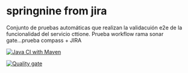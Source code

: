 # springnine from jira

Conjunto de pruebas automáticas que realizan la validacuión e2e de la funcionalidad del servicio cttione. Prueba workflow rama sonar gate...prueba compass + JIRA

[![Java CI with Maven](https://github.com/juananmoraorganization/springnine/actions/workflows/maven.yml/badge.svg)](https://github.com/juananmoraorganization/springnine/actions/workflows/maven.yml)

[![Quality gate](https://sonarcloud.io/api/project_badges/quality_gate?project=springnine)](https://sonarcloud.io/summary/new_code?id=springnine)
